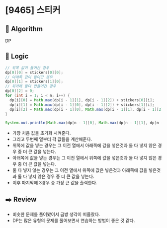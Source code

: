 # [9465] 스티커

## :pushpin: **Algorithm**

DP

## :round_pushpin: **Logic**

```java
// 위쪽 값이 들어간 경우
dp[0][0] = stickers[0][0];
// 아래쪽 값이 들어간 경우
dp[0][1] = stickers[1][0];
// 위아래 둘다 안들어간 경우
dp[0][2] = 0;
for (int i = 1; i < n; i++) {
  dp[i][0] = Math.max(dp[i - 1][1], dp[i - 1][2]) + stickers[0][i];
  dp[i][1] = Math.max(dp[i - 1][0], dp[i - 1][2]) + stickers[1][i];
  dp[i][2] = Math.max(dp[i - 1][0], Math.max(dp[i - 1][1], dp[i - 1][2]));
}

System.out.println(Math.max(dp[n - 1][0], Math.max(dp[n - 1][1], dp[n - 1][2])));
```

- 가장 처음 값을 초기화 시켜준다.
- 그리고 두번째 열부터 각 값들을 계산해준다.
- 위쪽에 값을 넣는 경우는 그 이전 열에서 아래쪽에 값을 넣은것과 둘 다 넣지 않은 경우 중 더 큰 값을 넣는다.
- 아래쪽에 값을 넣는 경우는 그 이전 열에서 위쪽에 값을 넣은것과 둘 다 넣지 않은 경우 중 더 큰 값을 넣는다.
- 둘 다 넣지 않는 경우는 그 이전 열에서 위쪽에 값은 넣은것과 아래쪽에 값을 넣은것과 둘 다 넣지 않은 경우 중 더 큰 값을 넣는다.
- 이후 마지막에 3경우 중 가장 큰 값을 출력한다.

## :black_nib: **Review**

- 비슷한 문제를 풀어봤어서 금방 생각이 떠올랐다.
- DP는 많은 유형의 문제를 풀어보면서 연습하는 방법이 좋은 것 같다.
